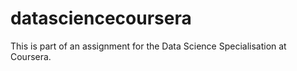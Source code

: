 datasciencecoursera
===================

This is part of an assignment for the Data Science Specialisation at Coursera.
